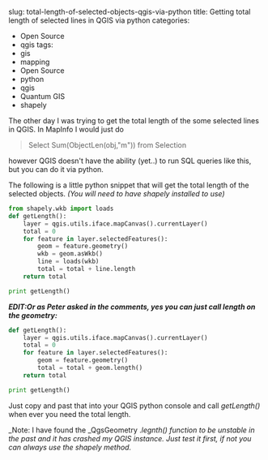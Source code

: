 slug: total-length-of-selected-objects-qgis-via-python
title: Getting total length of selected lines in QGIS via python
categories:
- Open Source
- qgis
tags:
- gis
- mapping
- Open Source
- python
- qgis
- Quantum GIS
- shapely

The other day I was trying to get the total length of the some selected lines in QGIS.  In MapInfo I would just do


> Select Sum(ObjectLen(obj,"m")) from Selection


however QGIS doesn't have the ability (yet..) to run SQL queries like this, but you can do it via python.

The following is a little python snippet that will get the total length of the selected objects. _(You will need to have shapely installed to use)_

```python
from shapely.wkb import loads
def getLength():
    layer = qgis.utils.iface.mapCanvas().currentLayer()
    total = 0
    for feature in layer.selectedFeatures():
        geom = feature.geometry()
        wkb = geom.asWkb()
        line = loads(wkb)
        total = total + line.length
    return total

print getLength()
```

_**EDIT:Or as Peter asked in the comments, yes you can just call length on the geometry:**_

```python
def getLength():
    layer = qgis.utils.iface.mapCanvas().currentLayer()
    total = 0
    for feature in layer.selectedFeatures():
        geom = feature.geometry()
        total = total + geom.length()
    return total

print getLength()
```

Just copy and past that into your QGIS python console and call _getLength()_ when ever you need the total length.

_Note: I have found the _QgsGeometry ._legnth() function to be unstable in the past and it has crashed my QGIS instance. Just test it first, if not you can always use the shapely method._
